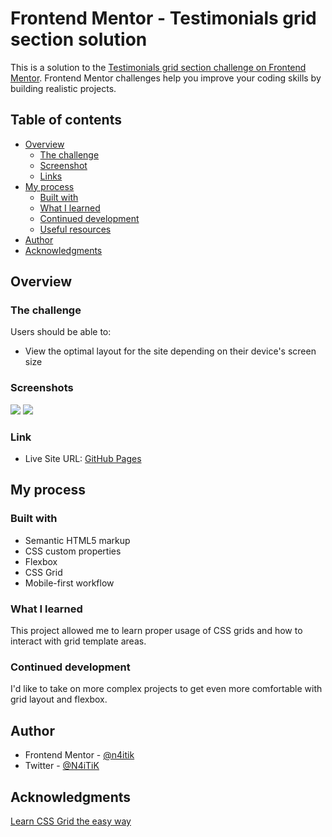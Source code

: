 # Frontend Mentor - Testimonials grid section solution

This is a solution to the [Testimonials grid section challenge on Frontend Mentor](https://www.frontendmentor.io/challenges/testimonials-grid-section-Nnw6J7Un7). Frontend Mentor challenges help you improve your coding skills by building realistic projects.

## Table of contents

- [Overview](#overview)
  - [The challenge](#the-challenge)
  - [Screenshot](#screenshot)
  - [Links](#links)
- [My process](#my-process)
  - [Built with](#built-with)
  - [What I learned](#what-i-learned)
  - [Continued development](#continued-development)
  - [Useful resources](#useful-resources)
- [Author](#author)
- [Acknowledgments](#acknowledgments)

## Overview

### The challenge

Users should be able to:

- View the optimal layout for the site depending on their device's screen size

### Screenshots

![](screenshots/desktop.jpg)
![](screenshots/mobile.jpg)

### Link

- Live Site URL: [GitHub Pages](https://your-live-site-url.com)

## My process

### Built with

- Semantic HTML5 markup
- CSS custom properties
- Flexbox
- CSS Grid
- Mobile-first workflow

### What I learned

This project allowed me to learn proper usage of CSS grids and how to interact with grid template areas.

### Continued development

I'd like to take on more complex projects to get even more comfortable with grid layout and flexbox.

## Author

- Frontend Mentor - [@n4itik](https://www.frontendmentor.io/profile/n4itik)
- Twitter - [@N4iTiK](https://www.twitter.com/N4iTiK)

## Acknowledgments

[Learn CSS Grid the easy way](https://www.youtube.com/watch?v=rg7Fvvl3taU)
